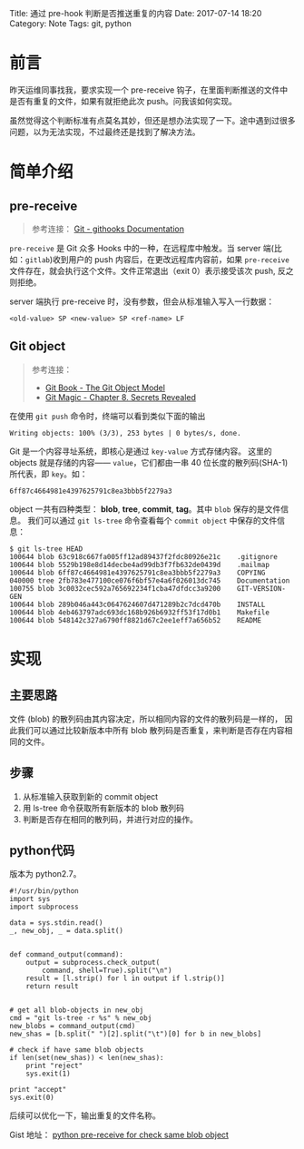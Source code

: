 Title: 通过 pre-hook 判断是否推送重复的内容 
Date: 2017-07-14 18:20
Category: Note
Tags: git, python

# 前言

昨天运维同事找我，要求实现一个 pre-receive 钩子，在里面判断推送的文件中是否有重复的文件，如果有就拒绝此次 push。问我该如何实现。

虽然觉得这个判断标准有点莫名其妙，但还是想办法实现了一下。途中遇到过很多问题，以为无法实现，不过最终还是找到了解决方法。

# 简单介绍

## pre-receive

> 参考连接： [Git - githooks Documentation](https://git-scm.com/docs/githooks#pre-receive)

`pre-receive` 是 Git 众多 Hooks 中的一种，在远程库中触发。当 server 端(比如：`gitlab`)收到用户的 push 内容后，在更改远程库内容前，如果 `pre-receive` 文件存在，就会执行这个文件。文件正常退出（exit 0）表示接受该次 push, 反之则拒绝。

server 端执行 pre-receive 时，没有参数，但会从标准输入写入一行数据：

	<old-value> SP <new-value> SP <ref-name> LF


## Git object 

> 参考连接：
> 
> - [Git Book - The Git Object Model](http://shafiulazam.com/gitbook/1_the_git_object_model.html)
> - [Git Magic - Chapter 8. Secrets Revealed](http://www-cs-students.stanford.edu/~blynn/gitmagic/ch08.html)

在使用 `git push` 命令时，终端可以看到类似下面的输出

 `Writing objects: 100% (3/3), 253 bytes | 0 bytes/s, done.` 

Git 是一个内容寻址系统，即核心是通过 `key-value` 方式存储内容。 这里的 objects 就是存储的内容—— `value`，它们都由一串 40 位长度的散列码(SHA-1)所代表，即 `key`。如：

	6ff87c4664981e4397625791c8ea3bbb5f2279a3


object 一共有四种类型： **blob**, **tree**, **commit**, **tag**。其中 `blob` 保存的是文件信息。
我们可以通过 `git ls-tree` 命令查看每个 `commit object` 中保存的文件信息：

	$ git ls-tree HEAD
	100644 blob 63c918c667fa005ff12ad89437f2fdc80926e21c    .gitignore
	100644 blob 5529b198e8d14decbe4ad99db3f7fb632de0439d    .mailmap
	100644 blob 6ff87c4664981e4397625791c8ea3bbb5f2279a3    COPYING
	040000 tree 2fb783e477100ce076f6bf57e4a6f026013dc745    Documentation
	100755 blob 3c0032cec592a765692234f1cba47dfdcc3a9200    GIT-VERSION-GEN
	100644 blob 289b046a443c0647624607d471289b2c7dcd470b    INSTALL
	100644 blob 4eb463797adc693dc168b926b6932ff53f17d0b1    Makefile
	100644 blob 548142c327a6790ff8821d67c2ee1eff7a656b52    README

# 实现

## 主要思路

文件 (blob) 的散列码由其内容决定，所以相同内容的文件的散列码是一样的，
因此我们可以通过比较新版本中所有 blob 散列码是否重复，来判断是否存在内容相同的文件。

## 步骤

1. 从标准输入获取到新的 commit object
2. 用 ls-tree 命令获取所有新版本的 blob 散列码
3. 判断是否存在相同的散列码，并进行对应的操作。

## python代码

版本为 python2.7。

	#!/usr/bin/python
	import sys
	import subprocess
	
	data = sys.stdin.read()
	_, new_obj, _ = data.split()
	
	
	def command_output(command):
	    output = subprocess.check_output(
	        command, shell=True).split("\n")
	    result = [l.strip() for l in output if l.strip()]
	    return result
	
	
	# get all blob-objects in new_obj
	cmd = "git ls-tree -r %s" % new_obj
	new_blobs = command_output(cmd)
	new_shas = [b.split(" ")[2].split("\t")[0] for b in new_blobs]
	
	# check if have same blob objects
	if len(set(new_shas)) < len(new_shas):
	    print "reject"
	    sys.exit(1)
	
	print "accept"
	sys.exit(0)

后续可以优化一下，输出重复的文件名称。

Gist 地址： [python pre-receive for check same blob object](https://gist.github.com/QianPeili/ce7c2f4acc3bcd15d876ebb44f93e736)

